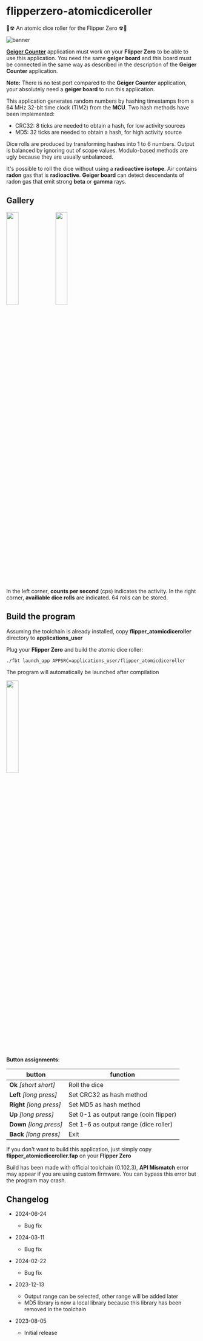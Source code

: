 # flipperzero-atomicdiceroller
🎲☢ An atomic dice roller for the Flipper Zero ☢🎲

![banner](https://github.com/nmrr/flipperzero-atomicdiceroller/blob/main/img/banner.jpg)

[**Geiger Counter**](https://github.com/nmrr/flipperzero-geigercounter) application must work on your **Flipper Zero** to be able to use this application. You need the same **geiger board** and this board must be connected in the same way as described in the description of the **Geiger Counter** application.

**Note:** There is no test port compared to the **Geiger Counter** application, your absolutely need a **geiger board** to run this application.

This application generates random numbers by hashing timestamps from a 64 MHz 32-bit time clock (TIM2) from the **MCU**. Two hash methods have been implemented:
- CRC32: 8 ticks are needed to obtain a hash, for low activity sources
- MD5: 32 ticks are needed to obtain a hash, for high activity source

Dice rolls are produced by transforming hashes into 1 to 6 numbers. Output is balanced by ignoring out of scope values. Modulo-based methods are ugly because they are usually unbalanced.

It's possible to roll the dice without using a **radioactive isotope**. Air contains **radon** gas that is **radioactive**. **Geiger board** can detect descendants of radon gas that emit strong **beta** or **gamma** rays.

## Gallery

<img src="https://github.com/nmrr/flipperzero-atomicdiceroller/blob/main/img/flipper2.png" width=25% height=25%> <img src="https://github.com/nmrr/flipperzero-atomicdiceroller/blob/main/img/flipper3.png" width=25% height=25%>

In the left corner, **counts per second** (cps) indicates the activity. In the right corner, **availiable dice rolls** are indicated. 64 rolls can be stored.

## Build the program

Assuming the toolchain is already installed, copy **flipper_atomicdiceroller** directory to **applications_user**

Plug your **Flipper Zero** and build the atomic dice roller:
```
./fbt launch_app APPSRC=applications_user/flipper_atomicdiceroller
```

The program will automatically be launched after compilation

<img src="https://github.com/nmrr/flipperzero-atomicdiceroller/blob/main/img/flipper1.png" width=25% height=25%>

**Button assignments**: 

button  | function
------------- | -------------
**Ok** *[short short]*  | Roll the dice
**Left** *[long press]* | Set CRC32 as hash method
**Right** *[long press]* | Set MD5 as hash method
**Up** *[long press]* | Set 0-1 as output range (coin flipper)
**Down** *[long press]* | Set 1-6 as output range (dice roller)
**Back** *[long press]*  | Exit

If you don't want to build this application, just simply copy **flipper_atomicdiceroller.fap** on your **Flipper Zero** 

Build has been made with official toolchain (0.102.3), **API Mismatch** error may appear if you are using custom firmware. You can bypass this error but the program may crash.

## Changelog

* 2024-06-24
  * Bug fix

* 2024-03-11
  * Bug fix

* 2024-02-22
  * Bug fix

* 2023-12-13
  * Output range can be selected, other range will be added later
  * MD5 library is now a local library because this library has been removed in the toolchain

* 2023-08-05
  * Initial release